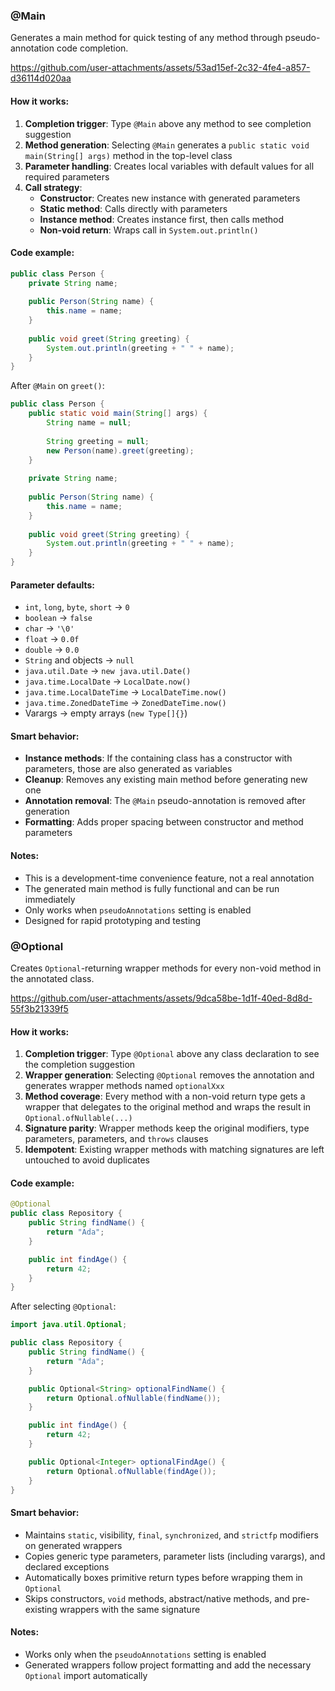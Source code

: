 ### @Main

Generates a main method for quick testing of any method through pseudo-annotation code completion.

https://github.com/user-attachments/assets/53ad15ef-2c32-4fe4-a857-d36114d020aa

#### How it works:
1. **Completion trigger**: Type `@Main` above any method to see completion suggestion
2. **Method generation**: Selecting `@Main` generates a `public static void main(String[] args)` method in the top-level class
3. **Parameter handling**: Creates local variables with default values for all required parameters
4. **Call strategy**: 
   - **Constructor**: Creates new instance with generated parameters
   - **Static method**: Calls directly with parameters
   - **Instance method**: Creates instance first, then calls method
   - **Non-void return**: Wraps call in `System.out.println()`

#### Code example:
```java
public class Person {
    private String name;
    
    public Person(String name) {
        this.name = name;
    }
    
    public void greet(String greeting) {
        System.out.println(greeting + " " + name);
    }
}
```

After `@Main` on `greet()`:
```java
public class Person {
    public static void main(String[] args) {
        String name = null;
        
        String greeting = null;
        new Person(name).greet(greeting);
    }
    
    private String name;
    
    public Person(String name) {
        this.name = name;
    }
    
    public void greet(String greeting) {
        System.out.println(greeting + " " + name);
    }
}
```

#### Parameter defaults:
- `int`, `long`, `byte`, `short` → `0`
- `boolean` → `false`
- `char` → `'\0'`
- `float` → `0.0f`
- `double` → `0.0`
- `String` and objects → `null`
- `java.util.Date` → `new java.util.Date()`
- `java.time.LocalDate` → `LocalDate.now()`
- `java.time.LocalDateTime` → `LocalDateTime.now()`
- `java.time.ZonedDateTime` → `ZonedDateTime.now()`
- Varargs → empty arrays (`new Type[]{}`)

#### Smart behavior:
- **Instance methods**: If the containing class has a constructor with parameters, those are also generated as variables
- **Cleanup**: Removes any existing main method before generating new one
- **Annotation removal**: The `@Main` pseudo-annotation is removed after generation
- **Formatting**: Adds proper spacing between constructor and method parameters

#### Notes:
- This is a development-time convenience feature, not a real annotation
- The generated main method is fully functional and can be run immediately
- Only works when `pseudoAnnotations` setting is enabled
- Designed for rapid prototyping and testing

### @Optional

Creates `Optional`-returning wrapper methods for every non-void method in the annotated class.

https://github.com/user-attachments/assets/9dca58be-1d1f-40ed-8d8d-55f3b21339f5

#### How it works:
1. **Completion trigger**: Type `@Optional` above any class declaration to see the completion suggestion
2. **Wrapper generation**: Selecting `@Optional` removes the annotation and generates wrapper methods named `optionalXxx`
3. **Method coverage**: Every method with a non-void return type gets a wrapper that delegates to the original method and wraps the result in `Optional.ofNullable(...)`
4. **Signature parity**: Wrapper methods keep the original modifiers, type parameters, parameters, and `throws` clauses
5. **Idempotent**: Existing wrapper methods with matching signatures are left untouched to avoid duplicates

#### Code example:
```java
@Optional
public class Repository {
    public String findName() {
        return "Ada";
    }

    public int findAge() {
        return 42;
    }
}
```

After selecting `@Optional`:
```java
import java.util.Optional;

public class Repository {
    public String findName() {
        return "Ada";
    }

    public Optional<String> optionalFindName() {
        return Optional.ofNullable(findName());
    }

    public int findAge() {
        return 42;
    }

    public Optional<Integer> optionalFindAge() {
        return Optional.ofNullable(findAge());
    }
}
```

#### Smart behavior:
- Maintains `static`, visibility, `final`, `synchronized`, and `strictfp` modifiers on generated wrappers
- Copies generic type parameters, parameter lists (including varargs), and declared exceptions
- Automatically boxes primitive return types before wrapping them in `Optional`
- Skips constructors, `void` methods, abstract/native methods, and pre-existing wrappers with the same signature

#### Notes:
- Works only when the `pseudoAnnotations` setting is enabled
- Generated wrappers follow project formatting and add the necessary `Optional` import automatically

